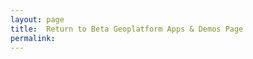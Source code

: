 ```yaml
---
layout: page
title:  Return to Beta Geoplatform Apps & Demos Page
permalink:
---
```


<meta http-equiv="refresh" content="time; URL=https://beta.geoplatform.gov/apps-demos" />
